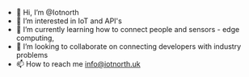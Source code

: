 - 👋 Hi, I’m @Iotnorth
- 👀 I’m interested in IoT and API's 
- 🌱 I’m currently learning how to connect people and sensors - edge computing, 
- 💞️ I’m looking to collaborate on connecting developers with industry problems 
- 📫 How to reach me info@iotnorth.uk

<!---
Iotnorth/Iotnorth is a ✨ special ✨ repository because its `README.md` (this file) appears on your GitHub profile.
You can click the Preview link to take a look at your changes.
--->
